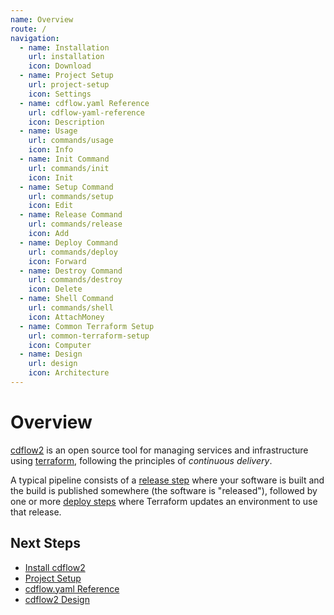 ```yaml
---
name: Overview
route: /
navigation:
  - name: Installation
    url: installation
    icon: Download
  - name: Project Setup
    url: project-setup
    icon: Settings
  - name: cdflow.yaml Reference
    url: cdflow-yaml-reference
    icon: Description
  - name: Usage
    url: commands/usage
    icon: Info
  - name: Init Command
    url: commands/init
    icon: Init
  - name: Setup Command
    url: commands/setup
    icon: Edit
  - name: Release Command
    url: commands/release
    icon: Add
  - name: Deploy Command
    url: commands/deploy
    icon: Forward
  - name: Destroy Command
    url: commands/destroy
    icon: Delete
  - name: Shell Command
    url: commands/shell
    icon: AttachMoney
  - name: Common Terraform Setup
    url: common-terraform-setup
    icon: Computer
  - name: Design
    url: design
    icon: Architecture
---
```


# Overview

[cdflow2](/opensource/cdflow2) is an open source tool for managing services and infrastructure using [terraform](https://terraform.io), following the principles of *continuous delivery*.

A typical pipeline consists of a [release step](commands/release) where your software is built
and the build is published somewhere (the software is "released"), followed by one or more
[deploy steps](commands/deploy) where Terraform updates an environment to use that release.

## Next Steps

* [Install cdflow2](installation)
* [Project Setup](project-setup)
* [cdflow.yaml Reference](cdflow-yaml-reference)
* [cdflow2 Design](design)

